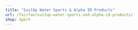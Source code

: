 ```yaml
---
title: "SuitUp Water Sports & Alpha ID Products"
url: /fairfax/suitup-water-sports-und-alpha-id-products/
shop: Sport
---
```

